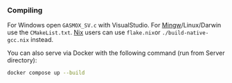 ### Compiling

For Windows open `GASMOX_SV.c` with VisualStudio.
For [Mingw](https://www.mingw-w64.org/)/Linux/Darwin use the `CMakeList.txt`.
[Nix](https://nixos.org/download/#download-nix) users can use `flake.nix`or `./build-native-gcc.nix` instead.

You can also serve via Docker with the following command (run from Server directory):

```sh
docker compose up --build
```
